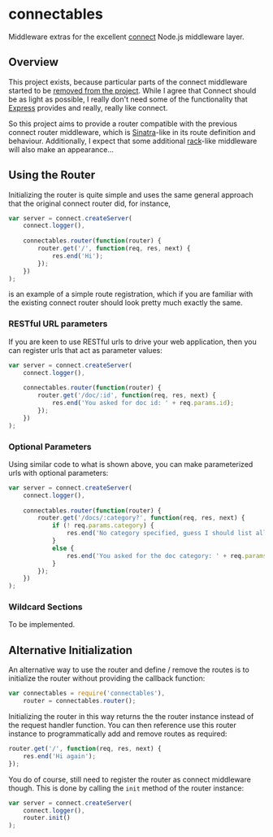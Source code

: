 # connectables

Middleware extras for the excellent [connect](https://github.com/senchalabs/connect) Node.js middleware layer.

## Overview

This project exists, because particular parts of the connect middleware started to be [removed from the project](https://github.com/senchalabs/connect/issues/262).  While I agree that Connect should be as light as possible, I really don't need some of the functionality that [Express](https://github.com/visionmedia/express) provides and really, really like connect.

So this project aims to provide a router compatible with the previous connect router middleware, which is [Sinatra](http://www.sinatrarb.com/intro)-like in its route definition and behaviour.  Additionally, I expect that some additional [rack](http://rack.rubyforge.org/)-like middleware will also make an appearance...

## Using the Router

Initializing the router is quite simple and uses the same general approach that the original connect router did, for instance,

```js
var server = connect.createServer(
    connect.logger(),
    
    connectables.router(function(router) {
        router.get('/', function(req, res, next) {
            res.end('Hi');
        });
    })
);
```

is an example of a simple route registration, which if you are familiar with the existing connect router should look pretty much exactly the same.

### RESTful URL parameters

If you are keen to use RESTful urls to drive your web application, then you can register urls that act as parameter values:

```js
var server = connect.createServer(
    connect.logger(),
    
    connectables.router(function(router) {
        router.get('/doc/:id', function(req, res, next) {
            res.end('You asked for doc id: ' + req.params.id);
        });
    })
);
```

### Optional Parameters

Using similar code to what is shown above, you can make parameterized urls with optional parameters:

```js
var server = connect.createServer(
    connect.logger(),
    
    connectables.router(function(router) {
        router.get('/docs/:category?', function(req, res, next) {
            if (! req.params.category) {
                res.end('No category specified, guess I should list all the docs');
            }
            else {
                res.end('You asked for the doc category: ' + req.params.category);
            }
        });
    })
);
```

### Wildcard Sections

To be implemented.

## Alternative Initialization

An alternative way to use the router and define / remove the routes is to initialize the router without providing the callback function:

```js
var connectables = require('connectables'),
	router = connectables.router();
```

Initializing the router in this way returns the the router instance instead of the request handler function.  You can then reference use this router instance to programmatically add and remove routes as required:

```js
router.get('/', function(req, res, next) {
	res.end('Hi again');
});
```

You do of course, still need to register the router as connect middleware though.  This is done by calling the `init` method of the router instance:

```js
var server = connect.createServer(
    connect.logger(),
    router.init()
);
```